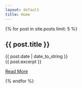 ```yaml
---
layout: default
title: Home
---
```


<!-- Show last 5 posts here -->
{% for post in site.posts limit: 5  %}

<div class="post">

<h2>{{ post.title }}</h2>
<span class="date">{{ post.date | date_to_string }}</span>

<div class="entry">{{ post.excerpt }}</div>

<span class="meta"><a href="{{ post.url }}">Read More</a></span>
</div>


{%      endfor %}

